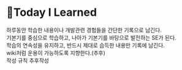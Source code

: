# 💫Today I Learned


하루동안 학습한 내용이나 개발관련 경험들을 간단한 기록으로 남긴다.   
기본기를 중심으로 학습하고, 나아가 기본기를 바탕으로 발전하는 SE가 된다.   
학습의 연속성을 유지하고, 반드시 제대로 습득한 내용만 기록에 남긴다.   
wiki처럼 운용이 가능하도록 지향한다.(추후)   
작성 규칙 추후작성   

